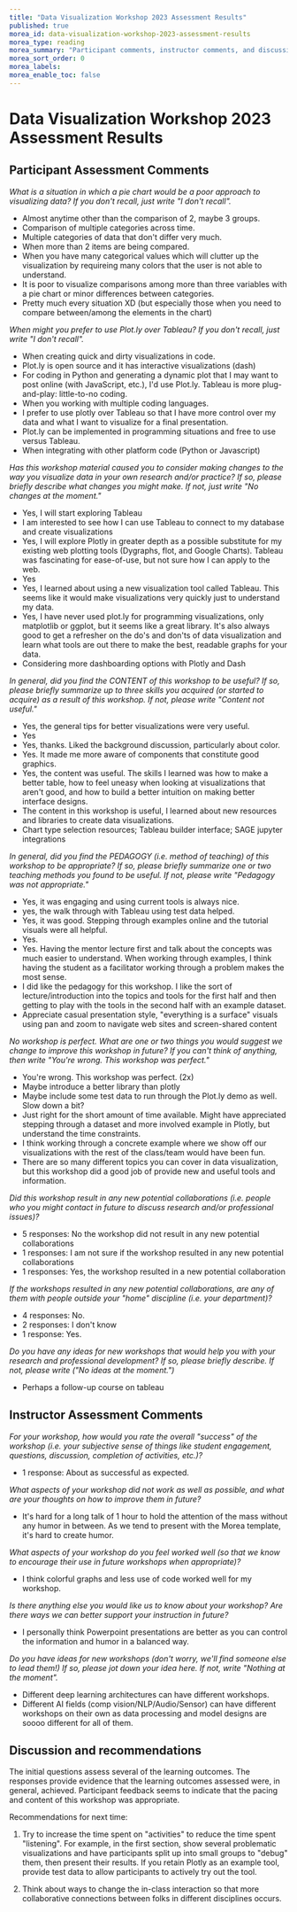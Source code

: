 ```yaml
---
title: "Data Visualization Workshop 2023 Assessment Results"
published: true
morea_id: data-visualization-workshop-2023-assessment-results
morea_type: reading
morea_summary: "Participant comments, instructor comments, and discussion"
morea_sort_order: 0
morea_labels:
morea_enable_toc: false
---
```


# Data Visualization Workshop 2023 Assessment Results

## Participant Assessment Comments

*What is a situation in which a pie chart would be a poor approach to visualizing data? If you don't recall, just write "I don't recall".*

* Almost anytime other than the comparison of 2, maybe 3 groups.
* Comparison of multiple categories across time.
* Multiple categories of data that don't differ very much.
* When more than 2 items are being compared.
* When you have many categorical values which will clutter up the visualization by requireing many colors that the user is not able to understand.
* It is poor to visualize comparisons among more than three variables with a pie chart or minor differences between categories.
* Pretty much every situation XD (but especially those when you need to compare between/among the elements in the chart)

*When might you prefer to use Plot.ly over Tableau?  If you don't recall, just write "I don't recall".* 

* When creating quick and dirty visualizations in code.
* Plot.ly is open source and it has interactive visualizations (dash)
* For coding in Python and generating a dynamic plot that I may want to post online (with JavaScript, etc.), I'd use Plot.ly. Tableau is more plug-and-play: little-to-no coding.
* When you working with multiple coding languages.
* I prefer to use plotly over Tableau so that I have more control over my data and what I want to visualize for a final presentation.
* Plot.ly can be implemented in programming situations and free to use versus Tableau.
* When integrating with other platform code (Python or Javascript)

*Has this workshop material caused you to consider making changes to the way you visualize data in your own research and/or practice? If so, please briefly describe what changes you might make. If not, just write "No changes at the moment."*

* Yes, I will start exploring Tableau
* I am interested to see how I can use Tableau to connect to my database and create visualizations
* Yes, I will explore Plotly in greater depth as a possible substitute for my existing web plotting tools (Dygraphs, flot, and Google Charts). Tableau was fascinating for ease-of-use, but not sure how I can apply to the web.
* Yes
* Yes, I learned about using a new visualization tool called Tableau. This seems like it would make visualizations very quickly just to understand my data.
* Yes, I have never used plot.ly for programming visualizations, only matplotlib or ggplot, but it seems like a great library. It's also always good to get a refresher on the do's and don'ts of data visualization and learn what tools are out there to make the best, readable graphs for your data.
* Considering more dashboarding options with Plotly and Dash

*In general, did you find the CONTENT of this workshop to be useful?  If so, please briefly summarize up to three skills you acquired (or started to acquire) as a result of this workshop.  If not, please write "Content not useful."*

* Yes, the general tips for better visualizations were very useful.
* Yes
* Yes, thanks. Liked the background discussion, particularly about color.
* Yes. It made me more aware of components that constitute good graphics.
* Yes, the content was useful. The skills I learned was how to make a better table, how to feel uneasy when looking at visualizations that aren't good, and how to build a better intuition on making better interface designs.
* The content in this workshop is useful, I learned about new resources and libraries to create data visualizations.
* Chart type selection resources; Tableau builder interface; SAGE jupyter integrations

*In general, did you find the PEDAGOGY (i.e. method of teaching) of this workshop to be appropriate?  If so, please briefly summarize one or two teaching methods you found to be useful. If not, please write "Pedagogy was not appropriate."*

* Yes, it was engaging and using current tools is always nice.
* yes, the walk through with Tableau using test data helped.
* Yes, it was good. Stepping through examples online and the tutorial visuals were all helpful.
* Yes.
* Yes. Having the mentor lecture first and talk about the concepts was much easier to understand. When working through examples, I think having the student as a facilitator working through a problem makes the most sense.
* I did like the pedagogy for this workshop. I like the sort of lecture/introduction into the topics and tools for the first half and then getting to play with the tools in the second half with an example dataset.
* Appreciate casual presentation style, "everything is a surface" visuals using pan and zoom to navigate web sites and screen-shared content

*No workshop is perfect. What are one or two things you would suggest we change to improve this workshop in future?  If you can't think of anything, then write "You're wrong. This workshop was perfect."*

* You're wrong. This workshop was perfect. (2x)
* Maybe introduce a better library than plotly
* Maybe include some test data to run through the Plot.ly demo as well. Slow down a bit?
* Just right for the short amount of time available. Might have appreciated stepping through a dataset and more involved example in Plotly, but understand the time constraints.
* I think working through a concrete example where we show off our visualizations with the rest of the class/team would have been fun.
* There are so many different topics you can cover in data visualization, but this workshop did a good job of provide new and useful tools and information.


*Did this workshop result in any new potential collaborations (i.e. people who you might contact in future to discuss research and/or professional issues)?*

* 5 responses: No the workshop did not result in any new potential collaborations
* 1 responses: I am not sure if the workshop resulted in any new potential collaborations
* 1 responses: Yes, the workshop resulted in a new potential collaboration


*If the workshops resulted in any new potential collaborations, are any of them with people outside your "home" discipline (i.e. your department)?*

* 4 responses: No.
* 2 responses: I don't know
* 1 response: Yes.

*Do you have any ideas for new workshops that would help you with your research and professional development? If so, please briefly describe. If not, please write ("No ideas at the moment.")*

* Perhaps a follow-up course on tableau

## Instructor Assessment Comments

*For your workshop, how would you rate the overall "success" of the workshop (i.e. your subjective sense of things like student engagement, questions, discussion, completion of activities, etc.)?*

* 1 response: About as successful as expected.


*What aspects of your workshop did not work as well as possible, and what are your thoughts on how to improve them in future?*

* It's hard for a long talk of 1 hour to hold the attention of the mass without any humor in between. As we tend to present with the Morea template, it's hard to create humor.

*What aspects of your workshop do you feel worked well (so that we know to encourage their use in future workshops when appropriate)?*

* I think colorful graphs and less use of code worked well for my workshop.

*Is there anything else you would like us to know about your workshop? Are there ways we can better support your instruction in future?*

* I personally think Powerpoint presentations are better as you can control the information and humor in a balanced way.

*Do you have ideas for new workshops (don't worry, we'll find someone else to lead them!) If so, please jot down your idea here. If not, write "Nothing at the moment".*

* Different deep learning architectures can have different workshops.
* Different AI fields (comp vision/NLP/Audio/Sensor) can have different workshops on their own as data processing and model designs are soooo different for all of them.

## Discussion and recommendations

The initial questions assess several of the learning outcomes.  The responses provide evidence that the learning outcomes assessed were, in general, achieved. Participant feedback seems to indicate that the pacing and content of this workshop was appropriate. 


Recommendations for next time:

1. Try to increase the time spent on "activities" to reduce the time spent "listening". For example, in the first section, show several problematic visualizations and have participants split up into small groups to "debug" them, then present their results. If you retain Plotly as an example tool, provide test data to allow participants to actively try out the tool. 

2. Think about ways to change the in-class interaction so that more collaborative connections between folks in different disciplines occurs. 

